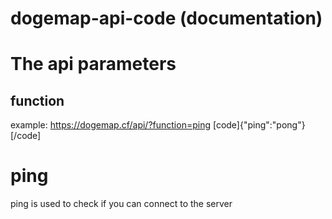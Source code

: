 # dogemap-api-code (documentation)

# The api parameters

## function

example: https://dogemap.cf/api/?function=ping
[code]{"ping":"pong"}[/code]


# ping

ping is used to check if you can connect to the server
